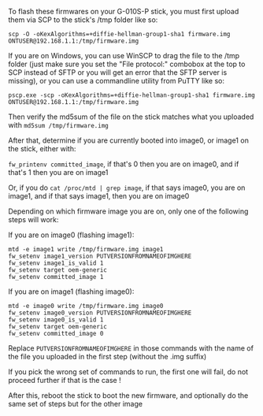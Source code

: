 To flash these firmwares on your G-010S-P stick, you must first upload them via SCP to the stick's /tmp folder like so:

`scp -O -oKexAlgorithms=+diffie-hellman-group1-sha1 firmware.img ONTUSER@192.168.1.1:/tmp/firmware.img`

If you are on Windows, you can use WinSCP to drag the file to the /tmp folder (just make sure you set the "File protocol:" combobox at the top to SCP instead of SFTP or you will get an error that the SFTP server is missing),
or you can use a commandline utility from PuTTY like so:

`pscp.exe -scp -oKexAlgorithms=+diffie-hellman-group1-sha1 firmware.img ONTUSER@192.168.1.1:/tmp/firmware.img`

Then verify the md5sum of the file on the stick matches what you uploaded with `md5sum /tmp/firmware.img`

After that, determine if you are currently booted into image0, or image1 on the stick, either with:

`fw_printenv committed_image`, if that's 0 then you are on image0, and if that's 1 then you are on image1

Or, if you do `cat /proc/mtd | grep image`, if that says image0, you are on image1, and if that says image1, then you are on image0

Depending on which firmware image you are on, only one of the following steps will work:

If you are on image0 (flashing image1):
```
mtd -e image1 write /tmp/firmware.img image1
fw_setenv image1_version PUTVERSIONFROMNAMEOFIMGHERE
fw_setenv image1_is_valid 1
fw_setenv target oem-generic
fw_setenv committed_image 1
```

If you are on image1 (flashing image0):
```
mtd -e image0 write /tmp/firmware.img image0
fw_setenv image0_version PUTVERSIONFROMNAMEOFIMGHERE
fw_setenv image0_is_valid 1
fw_setenv target oem-generic
fw_setenv committed_image 0
```

Replace `PUTVERSIONFROMNAMEOFIMGHERE` in those commands with the name of the file you uploaded in the first step (without the .img suffix)

If you pick the wrong set of commands to run, the first one will fail, do not proceed further if that is the case !

After this, reboot the stick to boot the new firmware, and optionally do the same set of steps but for the other image
